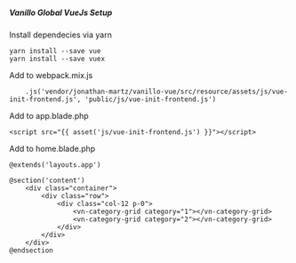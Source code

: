 ##### Vanillo Global VueJs Setup

Install dependecies via yarn
```
yarn install --save vue
yarn install --save vuex
```

Add to webpack.mix.js
```
   	.js('vendor/jonathan-martz/vanillo-vue/src/resource/assets/js/vue-init-frontend.js', 'public/js/vue-init-frontend.js')
```

Add to app.blade.php
```
<script src="{{ asset('js/vue-init-frontend.js') }}"></script>
```

Add to home.blade.php
```
@extends('layouts.app')

@section('content')
    <div class="container">
        <div class="row">
            <div class="col-12 p-0">
                <vn-category-grid category="1"></vn-category-grid>
                <vn-category-grid category="2"></vn-category-grid>
            </div>
        </div>
    </div>
@endsection

```

